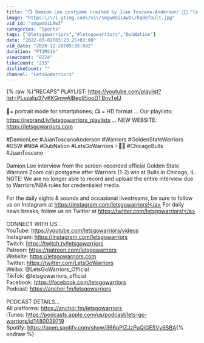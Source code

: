 ```yaml
---
title: "📺 Damion Lee postgame crashed by Juan Toscano-Anderson! 🤗😂 “take into consideration…the big shot”"
image: "https:\/\/i.ytimg.com\/vi\/smgwmSiLAwI\/hqdefault.jpg"
vid_id: "smgwmSiLAwI"
categories: "Sports"
tags: ["@letsgowarriors","#letsgowarriors","DubNation"]
date: "2022-03-02T03:23:25+03:00"
vid_date: "2020-12-28T05:35:09Z"
duration: "PT2M51S"
viewcount: "8224"
likeCount: "233"
dislikeCount: ""
channel: "LetsGoWarriors"
---
```

{% raw %}“RECAPS” PLAYLIST: <a rel="nofollow" target="blank" href="https://youtube.com/playlist?list=PLszalip37vKKGmwAlBeg95ooDTBnvTelJ">https://youtube.com/playlist?list=PLszalip37vKKGmwAlBeg95ooDTBnvTelJ</a><br /><br />📱= portrait mode for smartphones; 📺 = HD format … Our playlists: <a rel="nofollow" target="blank" href="https://rebrand.ly/letsgowarriors_playlists">https://rebrand.ly/letsgowarriors_playlists</a> ... NEW WEBSITE: <a rel="nofollow" target="blank" href="https://letsgowarriors.com">https://letsgowarriors.com</a><br /><br />#DamionLee #JuanToscanoAnderson #Warriors #GoldenStateWarriors #GSW #NBA #DubNation #LetsGoWarriors 💦💛💙 #ChicagoBulls #JuanToscano <br /><br />Damion Lee interview from the screen-recorded official Golden State Warriors Zoom call postgame after Warriors (1-2) win at Bulls in Chicago, IL. NOTE: We are no longer able to record and upload the entire interview due to Warriors/NBA rules for credentialed media.<br /><br />For the daily sights &amp; sounds and occasional livestreams, be sure to follow us on Instagram at <a rel="nofollow" target="blank" href="https://instagram.com/letsgowarriors!">https://instagram.com/letsgowarriors!</a> For daily news breaks, follow us on Twitter at <a rel="nofollow" target="blank" href="https://twitter.com/letsgowarriors!">https://twitter.com/letsgowarriors!</a><br /><br />CONNECT WITH US...<br />YouTube: <a rel="nofollow" target="blank" href="https://youtube.com/letsgowarriors/videos">https://youtube.com/letsgowarriors/videos</a><br />Instagram: <a rel="nofollow" target="blank" href="https://instagram.com/letsgowarriors">https://instagram.com/letsgowarriors</a><br />Twitch: <a rel="nofollow" target="blank" href="https://twitch.tv/letsgowarriors">https://twitch.tv/letsgowarriors</a><br />Patreon: <a rel="nofollow" target="blank" href="https://patreon.com/letsgowarriors">https://patreon.com/letsgowarriors</a><br />Website: <a rel="nofollow" target="blank" href="https://letsgowarriors.com">https://letsgowarriors.com</a><br />Twitter: <a rel="nofollow" target="blank" href="https://twitter.com/LetsGoWarriors">https://twitter.com/LetsGoWarriors</a><br />Weibo: @LetsGoWarriors_Official<br />TikTok: @letsgowarriors_official<br />Facebook: <a rel="nofollow" target="blank" href="https://facebook.com/letsgowarriors">https://facebook.com/letsgowarriors</a> <br />Podcast: <a rel="nofollow" target="blank" href="https://anchor.fm/letsgowarriors">https://anchor.fm/letsgowarriors</a><br /><br />PODCAST DETAILS...<br />All platforms: <a rel="nofollow" target="blank" href="https://anchor.fm/letsgowarriors">https://anchor.fm/letsgowarriors</a><br />iTunes: <a rel="nofollow" target="blank" href="https://podcasts.apple.com/us/podcast/lets-go-warriors/id1480039719">https://podcasts.apple.com/us/podcast/lets-go-warriors/id1480039719</a><br />Spotify: <a rel="nofollow" target="blank" href="https://open.spotify.com/show/366pPlZJzPuQiGESVy9SBA">https://open.spotify.com/show/366pPlZJzPuQiGESVy9SBA</a>{% endraw %}
